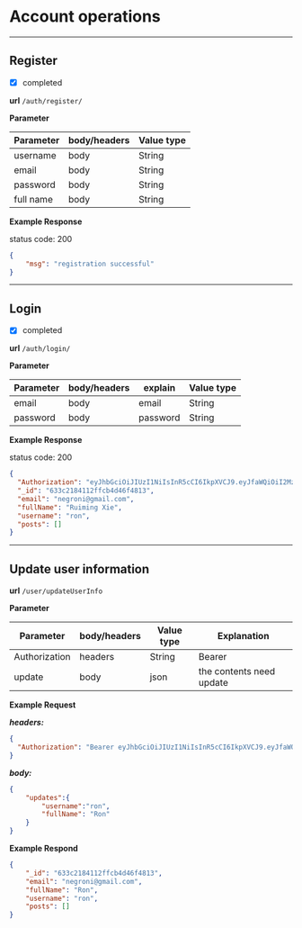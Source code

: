 # Account operations

***

## Register

- [x] completed

**url** 	```/auth/register/```

**Parameter**

| Parameter | body/headers | Value type |
|-----------|--------------|------------|
| username  | body         | String     |
| email     | body         | String     |
| password  | body         | String     |
| full name | body         | String     |

**Example Response**

status code: 200
```json
{
    "msg": "registration successful"
}
```

***

## Login

- [x] completed

**url** 	```/auth/login/```

**Parameter**

| Parameter | body/headers | explain | Value type |
| --------- |--------------|---------| ---------- |
| email     | body         |email    | String     |
| password  | body         |password | String     |

**Example Response**

status code: 200
```json
{
  "Authorization": "eyJhbGciOiJIUzI1NiIsInR5cCI6IkpXVCJ9.eyJfaWQiOiI2MzNjMjE4NDExMmZmY2I0ZDQ2ZjQ4MTMiLCJlbWFpbCI6Im5lZ3JvbmlAZ21haWwuY29tIiwiZnVsbE5hbWUiOiJSdWltaW5nIFhpZSIsInVzZXJuYW1lIjoicm9uIiwicG9zdHMiOltdLCJpYXQiOjE2NjQ4OTE2MzcsImV4cCI6MTY2NDk3ODAzN30.KF88-OW6Hw1foxa0SvKBkMoAorNVlYsDC2S7RW8xkwc",
  "_id": "633c2184112ffcb4d46f4813",
  "email": "negroni@gmail.com",
  "fullName": "Ruiming Xie",
  "username": "ron",
  "posts": []
}
```

***

## Update user information

**url** 	```/user/updateUserInfo```

**Parameter**

| Parameter     | body/headers | Value type | Explanation              |
|---------------|--------------|------------|--------------------------|
| Authorization | headers      | String     | Bearer <token>           |
| update        | body         | json       | the contents need update |

**Example Request**

***headers:***

```json
{
  "Authorization": "Bearer eyJhbGciOiJIUzI1NiIsInR5cCI6IkpXVCJ9.eyJfaWQiOiI2MzNjMjE4NDExMmZmY2I0ZDQ2ZjQ4MTMiLCJlbWFpbCI6Im5lZ3JvbmlAZ21haWwuY29tIiwiZnVsbE5hbWUiOiJSdWltaW5nIFhpZSIsInVzZXJuYW1lIjoibmVncm9uaSIsInBvc3RzIjpbXSwiaWF0IjoxNjY0ODg2MzU0LCJleHAiOjE2NjQ5NzI3NTR9.WtPv8_xlYknLntWQLJ5F2s0hTSmsP09V83hMuJCP4P4"
}
```

***body:*** 
```json
{
    "updates":{
        "username":"ron", 
        "fullName": "Ron"
    }
}
```

**Example Respond**

```json
{
    "_id": "633c2184112ffcb4d46f4813",
    "email": "negroni@gmail.com",
    "fullName": "Ron",
    "username": "ron",
    "posts": []
}
```
